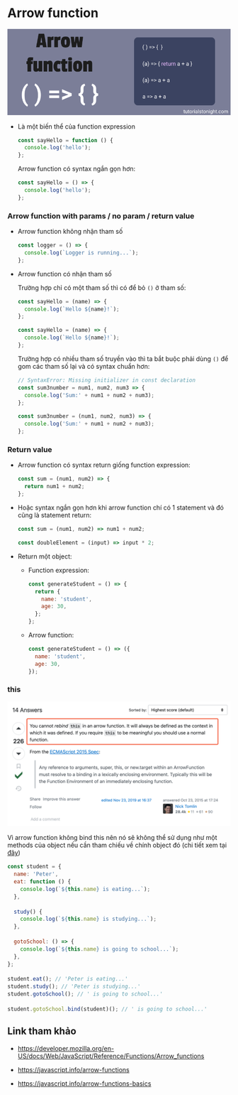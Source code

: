 # Arrow function

![](../images/arrow-function-banner.webp)

- Là một biến thể của function expression

  ```js
  const sayHello = function () {
    console.log('hello');
  };
  ```

  Arrow function có syntax ngắn gọn hơn:

  ```js
  const sayHello = () => {
    console.log('hello');
  };
  ```

### Arrow function with params / no param / return value

- Arrow function không nhận tham số

  ```js
  const logger = () => {
    console.log(`Logger is running...`);
  };
  ```

- Arrow function có nhận tham số

  Trường hợp chỉ có một tham số thì có để bỏ `()` ở tham số:

  ```js
  const sayHello = (name) => {
    console.log(`Hello ${name}!`);
  };
  ```

  ```js
  const sayHello = (name) => {
    console.log(`Hello ${name}!`);
  };
  ```

  Trường hợp có nhiều tham số truyền vào thì ta bắt buộc phải dùng `()` để gom các tham số lại và có syntax chuẩn hơn:

  ```js
  // SyntaxError: Missing initializer in const declaration
  const sum3number = num1, num2, num3 => {
    console.log('Sum:' + num1 + num2 + num3);
  };
  ```

  ```js
  const sum3number = (num1, num2, num3) => {
    console.log('Sum:' + num1 + num2 + num3);
  };
  ```

### Return value

- Arrow function có syntax return giống function expression:

  ```js
  const sum = (num1, num2) => {
    return num1 + num2;
  };
  ```

- Hoặc syntax ngắn gọn hơn khi arrow function chí có 1 statement và đó cũng là statement return:

  ```js
  const sum = (num1, num2) => num1 + num2;
  ```

  ```js
  const doubleElement = (input) => input * 2;
  ```

- Return một object:

  - Function expression:

    ```js
    const generateStudent = () => {
      return {
        name: 'student',
        age: 30,
      };
    };
    ```

  - Arrow function:

    ```js
    const generateStudent = () => ({
      name: 'student',
      age: 30,
    });
    ```

### this

![](../images/bind-this-arrow-function.png)

Vì arrow function không bind this nên nó sẽ không thể sử dụng như một methods của object nếu cần tham chiếu về chính object đó (chi tiết xem tại [đây](https://stackoverflow.com/questions/33308121/can-you-bind-this-in-an-arrow-function))

```js
const student = {
  name: 'Peter',
  eat: function () {
    console.log(`${this.name} is eating...`);
  },

  study() {
    console.log(`${this.name} is studying...`);
  },

  gotoSchool: () => {
    console.log(`${this.name} is going to school...`);
  },
};

student.eat(); // 'Peter is eating...'
student.study(); // 'Peter is studying...'
student.gotoSchool(); // ' is going to school...'

student.gotoSchool.bind(student)(); // ' is going to school...'
```

## Link tham khảo

- https://developer.mozilla.org/en-US/docs/Web/JavaScript/Reference/Functions/Arrow_functions

- https://javascript.info/arrow-functions

- https://javascript.info/arrow-functions-basics
